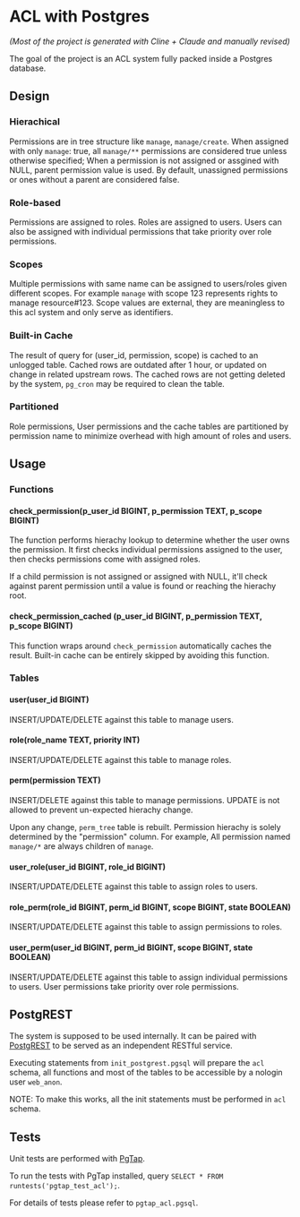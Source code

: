 # ACL with Postgres

*(Most of the project is generated with Cline + Claude and manually revised)*

The goal of the project is an ACL system fully packed inside a Postgres database.

## Design

### Hierachical
Permissions are in tree structure like `manage`, `manage/create`. When assigned with only `manage`: true, all `manage/**` permissions are considered true unless otherwise specified; When a permission is not assigned or assgined with NULL, parent permission value is used. By default, unassigned permissions or ones without a parent are considered false.

### Role-based
Permissions are assigned to roles. Roles are assigned to users. Users can also be assigned with individual permissions that take priority over role permissions.

### Scopes
Multiple permissions with same name can be assigned to users/roles given different scopes. For example `manage` with scope 123 represents rights to manage resource#123. Scope values are external, they are meaningless to this acl system and only serve as identifiers.

### Built-in Cache
The result of query for (user_id, permission, scope) is cached to an unlogged table. Cached rows are outdated after 1 hour, or updated on change in related upstream rows. The cached rows are not getting deleted by the system, `pg_cron` may be required to clean the table.

### Partitioned
Role permissions, User permissions and the cache tables are partitioned by permission name to minimize overhead with high amount of roles and users.

## Usage

### Functions

#### check_permission(p_user_id BIGINT, p_permission TEXT, p_scope BIGINT)

The function performs hierachy lookup to determine whether the user owns the permission. It first checks individual permissions assigned to the user, then checks permissions come with assigned roles.

If a child permission is not assigned or assigned with NULL, it'll check against parent permission until a value is found or reaching the hierachy root.

#### check_permission_cached (p_user_id BIGINT, p_permission TEXT, p_scope BIGINT)

This function wraps around `check_permission` automatically caches the result. Built-in cache can be entirely skipped by avoiding this function.

### Tables

#### user(user_id BIGINT)

INSERT/UPDATE/DELETE against this table to manage users.

#### role(role_name TEXT, priority INT)

INSERT/UPDATE/DELETE against this table to manage roles.

#### perm(permission TEXT)

INSERT/DELETE against this table to manage permissions. UPDATE is not allowed to prevent un-expected hierachy change.

Upon any change, `perm_tree` table is rebuilt. Permission hierachy is solely determined by the "permission" column. For example, All permission named `manage/*` are always children of `manage`.

#### user_role(user_id BIGINT, role_id BIGINT)

INSERT/UPDATE/DELETE against this table to assign roles to users.

#### role_perm(role_id BIGINT, perm_id BIGINT, scope BIGINT, state BOOLEAN)

INSERT/UPDATE/DELETE against this table to assign permissions to roles.

#### user_perm(user_id BIGINT, perm_id BIGINT, scope BIGINT, state BOOLEAN)

INSERT/UPDATE/DELETE against this table to assign individual permissions to users. User permissions take priority over role permissions.


## PostgREST

The system is supposed to be used internally. It can be paired with [PostgREST](https://github.com/PostgREST/postgrest) to be served as an independent RESTful service.

Executing statements from `init_postgrest.pgsql` will prepare the `acl` schema, all functions and most of the tables to be accessible by a nologin user `web_anon`.

NOTE: To make this works, all the init statements must be performed in `acl` schema.

## Tests

Unit tests are performed with [PgTap](https://pgtap.org).

To run the tests with PgTap installed, query `SELECT * FROM runtests('pgtap_test_acl');`.

For details of tests please refer to `pgtap_acl.pgsql`.